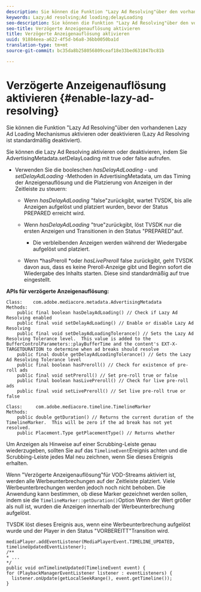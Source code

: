 ```yaml
---
description: Sie können die Funktion "Lazy Ad Resolving"über den vorhandenen Lazy Ad Loading Mechanismus aktivieren oder deaktivieren (Lazy Ad Resolving ist standardmäßig deaktiviert).
keywords: Lazy;Ad resolving;Ad loading;delayLoading
seo-description: Sie können die Funktion "Lazy Ad Resolving"über den vorhandenen Lazy Ad Loading Mechanismus aktivieren oder deaktivieren (Lazy Ad Resolving ist standardmäßig deaktiviert).
seo-title: Verzögerte Anzeigenauflösung aktivieren
title: Verzögerte Anzeigenauflösung aktivieren
uuid: 91884eea-a622-4f5d-b6a8-36bb0050ba1d
translation-type: tm+mt
source-git-commit: bc35da8b258056809ceaf18e33bed631047bc81b

---
```



# Verzögerte Anzeigenauflösung aktivieren {#enable-lazy-ad-resolving}

Sie können die Funktion &quot;Lazy Ad Resolving&quot;über den vorhandenen Lazy Ad Loading Mechanismus aktivieren oder deaktivieren (Lazy Ad Resolving ist standardmäßig deaktiviert).

Sie können die Lazy Ad Resolving aktivieren oder deaktivieren, indem Sie AdvertisingMetadata.setDelayLoading [](https://help.adobe.com/en_US/primetime/api/psdk/javadoc_2.4/com/adobe/mediacore/metadata/AdvertisingMetadata.html#setDelayAdLoading-boolean-) mit true oder false aufrufen.

* Verwenden Sie die booleschen *hasDelayAdLoading* - und *setDelayAdLoading* -Methoden in AdvertisingMetadata, um das Timing der Anzeigenauflösung und die Platzierung von Anzeigen in der Zeitleiste zu steuern:

   * Wenn *hasDelayAdLoading* &quot;false&quot;zurückgibt, wartet TVSDK, bis alle Anzeigen aufgelöst und platziert wurden, bevor der Status PREPARED erreicht wird.
   * Wenn *hasDelayAdLoading* &quot;true&quot;zurückgibt, löst TVSDK nur die ersten Anzeigen und Transitionen in den Status &quot;PREPARED&quot;auf.

      * Die verbleibenden Anzeigen werden während der Wiedergabe aufgelöst und platziert.
   * Wenn *hasPreroll *oder *hasLivePreroll* false zurückgibt, geht TVSDK davon aus, dass es keine Preroll-Anzeige gibt und Beginn sofort die Wiedergabe des Inhalts starten. Diese sind standardmäßig auf true eingestellt.


**APIs für verzögerte Anzeigenauflösung:**

```
Class:    com.adobe.mediacore.metadata.AdvertisingMetadata 
Methods: 
    public final boolean hasDelayAdLoading() // Check if Lazy Ad Resolving enabled 
    public final void setDelayAdLoading() // Enable or disable Lazy Ad Resolving 
    public final void setDelayAdLoadingTolerance() // Sets the Lazy Ad Resolving Tolerance level.  This value is added to the BufferControlParameters::playBufferTime and the content's EXT-X-TARGETDURATION to determine when ad breaks should resolve 
    public final double getDelayAdLoadingTolerance() // Gets the Lazy Ad Resolving Tolerance level 
    public final boolean hasPreroll() // Check for existence of pre-roll ads 
    public final void setPreroll() // Set pre-roll true or false 
    public final boolean hasLivePreroll() // Check for live pre-roll ads 
    public final void setLivePreroll() // Set live pre-roll true or false

Class:     com.adobe.mediacore.timeline.TimelineMarker 
Methods: 
    public double getDuration() // Returns the current duration of the TimelineMarker.  This will be zero if the ad break has not yet resolved. 
    public Placement.Type getPlacementType() // Returns whether
```

Um Anzeigen als Hinweise auf einer Scrubbing-Leiste genau wiederzugeben, sollten Sie auf das `TimelineEvent`Ereignis achten und die Scrubbing-Leiste jedes Mal neu zeichnen, wenn Sie dieses Ereignis erhalten.

Wenn &quot;Verzögerte Anzeigenauflösung&quot;für VOD-Streams aktiviert ist, werden alle Werbeunterbrechungen auf der Zeitleiste platziert. Viele Werbeunterbrechungen werden jedoch noch nicht behoben. Die Anwendung kann bestimmen, ob diese Marker gezeichnet werden sollen, indem sie die `TimelineMarker::getDuration()`Option Wenn der Wert größer als null ist, wurden die Anzeigen innerhalb der Werbeunterbrechung aufgelöst.

TVSDK löst dieses Ereignis aus, wenn eine Werbeunterbrechung aufgelöst wurde und der Player in den Status &quot;VORBEREITT&quot;Transition wird.

```
mediaPlayer.addEventListener(MediaPlayerEvent.TIMELINE_UPDATED, timelineUpdatedEventListener); 
/** 
* ... 
*/ 
public void onTimelineUpdated(TimelineEvent event) { 
for (PlaybackManagerEventListener listener : eventListeners) { 
  listener.onUpdate(getLocalSeekRange(), event.getTimeline()); 
}
```
